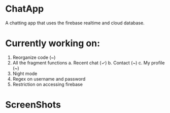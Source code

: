 # ChatApp
A chatting app that uses the firebase realtime and cloud database.

# Currently working on:

1. Reorganize code (~)
2. All the fragment functions
  a. Recent chat (✓)
  b. Contact (~)
  c. My profile (~)
3. Night mode
4. Regex on username and password
5. Restriction on accessing firebase


# ScreenShots
